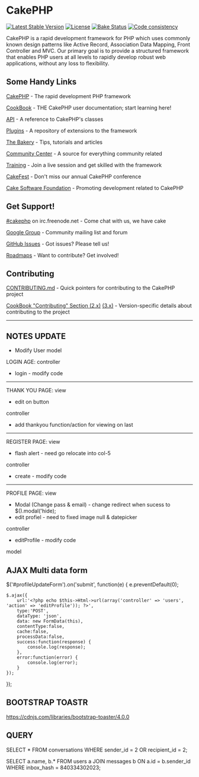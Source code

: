 # CakePHP

[![Latest Stable Version](https://poser.pugx.org/cakephp/cakephp/v/stable.svg)](https://packagist.org/packages/cakephp/cakephp)
[![License](https://poser.pugx.org/cakephp/cakephp/license.svg)](https://packagist.org/packages/cakephp/cakephp)
[![Bake Status](https://secure.travis-ci.org/cakephp/cakephp.png?branch=master)](https://travis-ci.org/cakephp/cakephp)
[![Code consistency](https://squizlabs.github.io/PHP_CodeSniffer/analysis/cakephp/cakephp/grade.svg)](https://squizlabs.github.io/PHP_CodeSniffer/analysis/cakephp/cakephp/)

CakePHP is a rapid development framework for PHP which uses commonly known design patterns like Active Record, Association Data Mapping, Front Controller and MVC.
Our primary goal is to provide a structured framework that enables PHP users at all levels to rapidly develop robust web applications, without any loss to flexibility.


## Some Handy Links

[CakePHP](https://cakephp.org) - The rapid development PHP framework

[CookBook](https://book.cakephp.org) - THE CakePHP user documentation; start learning here!

[API](https://api.cakephp.org) - A reference to CakePHP's classes

[Plugins](https://plugins.cakephp.org) - A repository of extensions to the framework

[The Bakery](https://bakery.cakephp.org) - Tips, tutorials and articles

[Community Center](https://community.cakephp.org) - A source for everything community related

[Training](https://training.cakephp.org) - Join a live session and get skilled with the framework

[CakeFest](https://cakefest.org) - Don't miss our annual CakePHP conference

[Cake Software Foundation](https://cakefoundation.org) - Promoting development related to CakePHP


## Get Support!

[#cakephp](https://webchat.freenode.net/?channels=#cakephp) on irc.freenode.net - Come chat with us, we have cake

[Google Group](https://groups.google.com/group/cake-php) - Community mailing list and forum

[GitHub Issues](https://github.com/cakephp/cakephp/issues) - Got issues? Please tell us!

[Roadmaps](https://github.com/cakephp/cakephp/wiki#roadmaps) - Want to contribute? Get involved!


## Contributing

[CONTRIBUTING.md](CONTRIBUTING.md) - Quick pointers for contributing to the CakePHP project

[CookBook "Contributing" Section (2.x)](https://book.cakephp.org/2.0/en/contributing.html) [(3.x)](https://book.cakephp.org/3.0/en/contributing.html) - Version-specific details about contributing to the project


--------------------------------------------------------------------------------------------------------------------

## NOTES UPDATE
- Modify User model

LOGIN AGE: 
controller
- login - modify code

-------------------------------------------------------
THANK YOU PAGE:
view 
- edit on button

controller
- add thankyou function/action for viewing on last 

-------------------------------------------------------
REGISTER PAGE:
view 
- flash alert - need go relocate into col-5

controller
- create - modify code

-------------------------------------------------------
PROFILE PAGE:
view 
- Modal (Change pass & email) - change redirect when sucess to $().modal('hide);
- edit profiel - need to fixed image null & datepicker

controller
- editProfile - modify code

model



## AJAX Multi data form
$('#profileUpdateForm').on('submit', function(e) {
    e.preventDefault(0);

    $.ajax({
        url:'<?php echo $this->Html->url(array('controller' => 'users', 'action' => 'editProfile')); ?>',
        type:'POST',
        dataType: 'json',
        data: new FormData(this),
        contentType:false,
        cache:false,
        processData:false,
        success:function(response) {
            console.log(response);
        },
        error:function(error) {
            console.log(error);
        }
    });
});


## BOOTSTRAP TOASTR
https://cdnjs.com/libraries/bootstrap-toaster/4.0.0


## QUERY
SELECT * FROM conversations WHERE sender_id = 2 OR recipient_id = 2;

SELECT a.name, b.* FROM users a JOIN messages b ON a.id = b.sender_id  WHERE inbox_hash = 840334302023;
